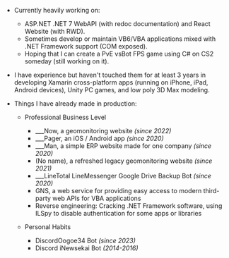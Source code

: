 - Currently heavily working on:
  - ASP.NET .NET 7 WebAPI (with redoc documentation) and React Website (with RWD).
  - Sometimes develop or maintain VB6/VBA applications mixed with .NET Framework support (COM exposed).
  - Hoping that I can create a PvE vsBot FPS game using C# on CS2 someday (still working on it).
    
    
- I have experience but haven't touched them for at least 3 years in developing Xamarin cross-platform apps (running on iPhone, iPad, Android devices), Unity PC games, and low poly 3D Max modeling.
  
  
- Things I have already made in production:
  - Professional Business Level
    - ___Now, a geomonitoring website *(since 2022)*
    - ___Pager, an iOS / Android app *(since 2020)*
    - ___Man, a simple ERP website made for one company *(since 2020)*
    - (No name), a refreshed legacy geomonitoring website *(since 2021)*
    - ___LineTotal LineMessenger Google Drive Backup Bot *(since 2020)*
    - GNS, a web service for providing easy access to modern third-party web APIs for VBA applications
    - Reverse engineering: Cracking .NET Framework software, using ILSpy to disable authentication for some apps or libraries
      
      
  - Personal Habits
    - DiscordOogoe34 Bot *(since 2023)*
    - Discord iNewsekai Bot *(2014-2016)*

<!--
[![Hollen9's GitHub stats](https://github-readme-stats.vercel.app/api?username=hollen9)](https://github.com/anuraghazra/github-readme-stats)
![Hollen9's GitHub stats](https://github-readme-stats.vercel.app/api?username=hollen9)
**hollen9/hollen9** is a ✨ _special_ ✨ repository because its `README.md` (this file) appears on your GitHub profile.

Here are some ideas to get you started:

- 🔭 I’m currently working on ...
- 🌱 I’m currently learning ...
- 👯 I’m looking to collaborate on ...
- 🤔 I’m looking for help with ...
- 💬 Ask me about ...
- 📫 How to reach me: ...
- 😄 Pronouns: ...
- ⚡ Fun fact: ...
-->
